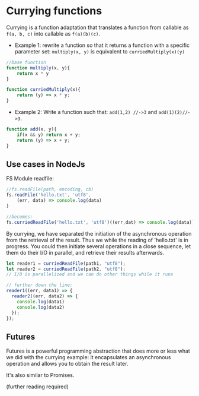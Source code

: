 # Currying functions
Currying is a function adaptation that translates a function from callable as `f(a, b, c)` into callable as `f(a)(b)(c)`.

- Example 1: rewrite a function so that it returns a function with a specific parameter set: `multiply(x, y)` is equivalent to `curriedMultiply(x)(y)`
```js
//base function
function multiply(x, y){
	return x * y 
}

function curriedMultiply(x){
	return (y) => x * y; 
}
```
- Example 2: Write a function such that: `add(1,2) //->3` and `add(1)(2)//->3`.
```js
function add(x, y){
	if(x && y) return x + y;
	return (y) => x + y; 
}
```
## Use cases in NodeJs
FS Module readfile:
```js
//fs.readFile(path, encoding, cb)
fs.readFile('hello.txt', 'utf8', 
	(err, data) => console.log(data)
)

//becomes:
fs.curriedReadFile('hello.txt', 'utf8')((err,dat) => console.log(data))
```
By currying, we have separated the initiation of the asynchronous operation from the retrieval of the result. Thus we while the reading of 'hello.txt' is in progress. You could then initiate several operations in a close sequence, let them do their I/O in parallel, and retrieve their results afterwards.
```js
let reader1 = curriedReadFile(path1, "utf8");
let reader2 = curriedReadFile(path2, "utf8");
// I/O is parallelized and we can do other things while it runs

// further down the line:
reader1((err, data1) => {
  reader2((err, data2) => {
	console.log(data1)
	console.log(data2)
  });
});
```
## Futures
Futures is a powerful programming abstraction that does more or less what we did with the currying example: it encapsulates an asynchronous operation and allows you to obtain the result later.

It's also similar to Promises.

(further reading required)